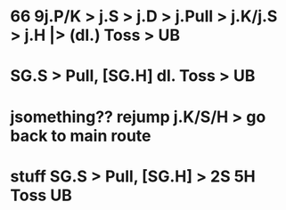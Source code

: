 # 66 9j.P/K > j.S > j.D > j.Pull > j.K/j.S > j.H |> (dl.) Toss > UB


# SG.S > Pull, [SG.H] dl. Toss > UB


# jsomething?? rejump j.K/S/H > go back to main route


# stuff SG.S > Pull, [SG.H] > 2S 5H Toss UB